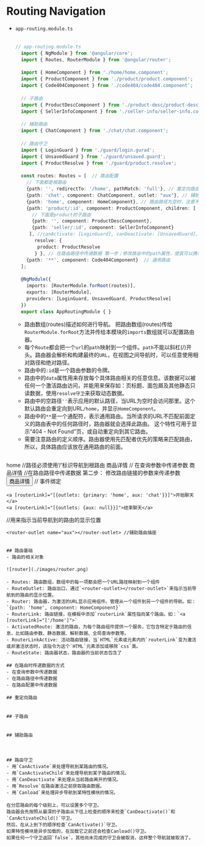 # Routing Navigation
- `app-routing.module.ts`

  ```typescript

  // app-routing.module.ts
    import { NgModule } from '@angular/core';
    import { Routes, RouterModule } from '@angular/router';

    import { HomeComponent } from './home/home.component';
    import { ProductComponent } from './product/product.component';
    import { Code404Component } from './code404/code404.component';
   
    // 子路由
    import { ProductDescComponent } from './product-desc/product-desc.component';
    import { SellerInfoComponent } from './seller-info/seller-info.component';
    
    // 辅助路由
    import { ChatComponent } from './chat/chat.component';

    // 路由守卫
    import { LoginGuard } from './guard/login.gurad';
    import { UnsavedGuard } from './guard/unsaved.guard';
    import { ProductResolve } from './guard/product.resolve';

    const routes: Routes = [  // 路由配置
      // 下面都是根路由
      {path: '', redirectTo: '/home', pathMatch: 'full'}, // 重定向路由
      {path: 'chat', component: ChatComponent, outlet: "aux"}, // 辅助路由
      {path: 'home', component: HomeComponent}, // 路由路径为空时，注意不能用'/'开头，为了在多个路由间导航，使用相对路径
      {path: 'product/:id', component: ProductComponent, children: [
        // 下面是product的子路由
        {path: '', component: ProductDescComponent},
        {path: 'seller/:id', component: SellerInfoComponent}
       ], //canActivate: [LoginGuard], canDeactivate: [UnsavedGuard],
         resolve: {
          product: ProductResolve
         } }, // 在路由路径中传递数据 第一步；修改路由中的path属性，使其可以携带参数
      {path: '**', component: Code404Component}  // 通用路由
    ];

    @NgModule({
      imports: [RouterModule.forRoot(routes)],
      exports: [RouterModule],
      providers: [LoginGuard, UnsavedGuard, ProductResolve]
    })
    export class AppRoutingModule { }
  ```

  - 路由数组(routes)描述如何进行导航。 把路由数组(routes)传给`RouterModule.forRoot`方法并传给本模块的`imports`数组就可以配置路由器。
  - 每个`Route`都会把一个`url`的`path`映射到一个组件。`path`不能以斜杠(/)开头。路由器会解析和构建最终的`URL`，在视图之间导航时，可以任意使用相对路径和绝对路径。
  - 路由中的`:id`是一个路由参数的令牌。
  - 路由中的`data`属性用来存放每个具体路由相关的任意信息。该数据可以被任何一个激活路由访问，并能用来保存如：页标题、面包屑及其他静态只读数据，使用`resolve守卫`来获取动态数据。
  - 路由中的空路径`''`表示应用的默认路径，当URL为空时会访问那里。这个默认路由会重定向到URL`/home`，并显示`HomeComponent`。
  - 路由中的`**`是一个通配符，表示通用路由。当所请求的URL不匹配前面定义的路由表中的任何路径时，路由器就会选择此路由。 这个特性可用于显示“404 - Not Found”页，或自动重定向到其它路由。
  - 需要注意路由的定义顺序。路由器使用先匹配者优先的策略来匹配路由，所以，具体路由应该放在通用路由的前面。


  ```typescript
 <div class="handler-wrap">
    <a [routerLink]="['/home']">home</a>  //路径必须使用‘/’标识导航到根路由 
    <a [routerLink]="['/product']" [queryParams]="{id: 1}">商品详情</a> // 在查询参数中传递参数
    <a [routerLink]="['/product', 1]">商品详情</a> //在路由路径中传递数据 第二步： 修改路由链接的参数来传递参数 
    <button type="button" (click)="toProductDetails()">商品详情</button> // 事件绑定 

    <a [routerLink]="[{outlets: {primary: 'home', aux: 'chat'}}]">开始聊天</a>
    <a [routerLink]="[{outlets: {aux: null}}]">结束聊天</a>
  </div>
    <router-outlet></router-outlet>   //用来指示当前导航到的路由的显示位置

    <router-outlet name="aux"></router-outlet> //辅助路由插座
 
  ```

## 路由基础
- 路由的相关对象

  ![router](./images/router.png)

  - Routes: 路由数组，数组中的每一项都会把一个URL路径映射到一个组件
  - RouteOutlet: 路由出口，通过`<router-outlet></router-outlet>`来指示当前导航到的路由的显示位置。
  - Router: 路由器，为激活的URL显示应用组件。管理从一个组件到另一个组件的导航。如：`{path: 'home', component: HomeComponent}`
  - RouterLink: 路由链接，在模板中添加`routerLink`属性指向某个路由。如：`<a [routerLink]="['/home']">`
  - ActivatedRoute: 激活的路由，为每个路由组件提供一个服务，它包含特定于路由的信息，比如路由参数、静态数据、解析数据、全局查询参数等。
  - RouterLinkActive: 活动路由链接，当`HTML`元素或元素内的`routerLink`变为激活或非激活状态时，该指令为这个`HTML`元素添加或移除`css`类。
  - RouteState: 路由器状态，路由器的当前状态包含了

## 在路由时传递数据的方式
  - 在查询参数中传递数据
  - 在路由路径中传递数据
  - 在路由配置中传递数据

## 重定向路由


## 子路由


## 辅助路由



## 路由守卫
  - 用`CanActivate`来处理导航到某路由的情况。
  - 用`CanActivateChild`来处理导航到某子路由的情况。
  - 用`CanDeactivate`来处理从当前路由离开的情况。
  - 用`Resolve`在路由激活之前获取路由数据。
  - 用`Canload`来处理异步导航到某特性模块的情况。

  在分层路由的每个级别上，可以设置多个守卫。
  路由器会先按照从最深的子路由从下往上检查的顺序来检查`CanDeactivate()`和`CanActivateChild()`守卫。
  然后，在从上到下的顺序检查`CanActivate()`守卫。
  如果特性模块是异步加载的，在加载它之前还会检查Canload()守卫。
  如果任何一个守卫返回`false`，其他尚未完成的守卫会被取消，这样整个导航就被取消了。


